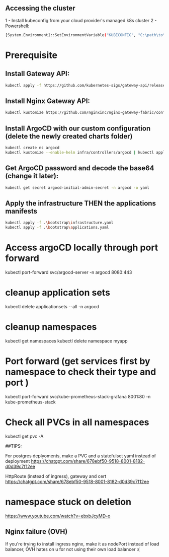 ## Accessing the cluster

1 - Install kubeconfig from your cloud provider's managed k8s cluster
2 - Powershell:

```bash
[System.Environment]::SetEnvironmentVariable("KUBECONFIG", "C:\path\to\your\kubeconfig.yaml", "User")
```

# Prerequisite

## Install Gateway API:

```bash
kubectl apply -f https://github.com/kubernetes-sigs/gateway-api/releases/download/v1.2.0/standard-install.yaml
```

## Install Nginx Gateway API:

```bash
kubectl kustomize https://github.com/nginxinc/nginx-gateway-fabric/config/crd/gateway-api/standard | kubectl apply -f -
```

## Install ArgoCD with our custom configuration (delete the newly created charts folder)

```bash
kubectl create ns argocd
kubectl kustomize --enable-helm infra/controllers/argocd | kubectl apply -f -
```

## Get ArgoCD password and decode the base64 (change it later):

```bash
kubectl get secret argocd-initial-admin-secret -n argocd -o yaml
```

## Apply the infrastructure THEN the applications manifests

```bash
kubectl apply -f .\bootstrap\infrastructure.yaml
kubectl apply -f .\bootstrap\applications.yaml
```

# Access argoCD locally through port forward

kubectl port-forward svc/argocd-server -n argocd 8080:443

# cleanup application sets

kubectl delete applicationsets --all -n argocd

# cleanup namespaces

kubectl get namespaces
kubectl delete namespace myapp

# Port forward (get services first by namespace to check their type and port )

kubectl port-forward svc/kube-prometheus-stack-grafana 8001:80 -n kube-prometheus-stack

# Check all PVCs in all namespaces

kubectl get pvc -A

##TIPS:

For postgres deplyoments, make a PVC and a statefulset yaml instead of deployment
https://chatgpt.com/share/678ebf50-9518-8001-8182-d0d39c7f12ee

HttpRoute (instead of ingress), gateway and cert
https://chatgpt.com/share/678ebf50-9518-8001-8182-d0d39c7f12ee

# namespace stuck on deletion

https://www.youtube.com/watch?v=ebxbJcyMD-o

## Nginx failure (OVH)

If you're trying to install ingress nginx, make it as nodePort instead of load balancer, OVH hates on u for not using their own load balancer :(
